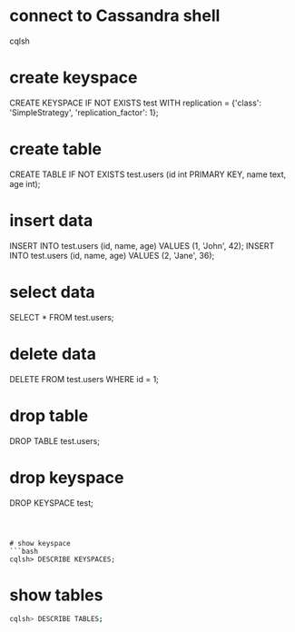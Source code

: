 # connect to Cassandra shell
cqlsh
# create keyspace
CREATE KEYSPACE IF NOT EXISTS test WITH replication = {'class': 'SimpleStrategy', 'replication_factor': 1};
# create table
CREATE TABLE IF NOT EXISTS test.users (id int PRIMARY KEY, name text, age int);
# insert data
INSERT INTO test.users (id, name, age) VALUES (1, 'John', 42);
INSERT INTO test.users (id, name, age) VALUES (2, 'Jane', 36);
# select data
SELECT * FROM test.users;
# delete data
DELETE FROM test.users WHERE id = 1;
# drop table
DROP TABLE test.users;
# drop keyspace
DROP KEYSPACE test;
```



# show keyspace
```bash
cqlsh> DESCRIBE KEYSPACES;
```

# show tables
```bash
cqlsh> DESCRIBE TABLES;
```